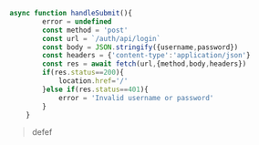 <script>
    import 'prism-themes/themes/prism-pojoaque.css'
    // @import 'npm_package/path/file.scss'
</script>
```js
async function handleSubmit(){
        error = undefined
        const method = 'post'
        const url = `/auth/api/login`
        const body = JSON.stringify({username,password})
        const headers = {'content-type':'application/json'}
        const res = await fetch(url,{method,body,headers})
        if(res.status==200){
            location.href='/'
        }else if(res.status==401){
            error = 'Invalid username or password'
        }
    }
```
>defef

   
